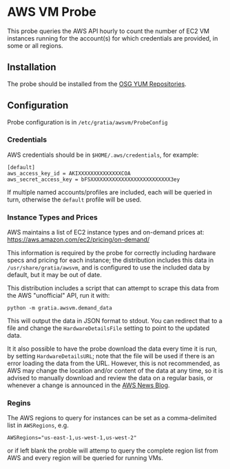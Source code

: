 AWS VM Probe
============

This probe queries the AWS API hourly to count the number of EC2 VM
instances running for the account(s) for which credentials are
provided, in some or all regions.

Installation
------------

The probe should be installed from the [OSG YUM
Repositories](https://opensciencegrid.org/docs/common/yum/).

Configuration
-------------

Probe configuration is in `/etc/gratia/awsvm/ProbeConfig`

### Credentials

AWS credentials should be in `$HOME/.aws/credentials`, for example:

    [default]
    aws_access_key_id = AKIXXXXXXXXXXXXXXCOA
    aws_secret_access_key = bFSXXXXXXXXXXXXXXXXXXXXXXXXXX3ey

If multiple named accounts/profiles are included, each will be
queried in turn, otherwise the `default` profile will be used.

### Instance Types and Prices

AWS maintains a list of EC2 instance types and on-demand prices at:
https://aws.amazon.com/ec2/pricing/on-demand/

This information is required by the probe for correctly including
hardware specs and pricing for each instance; the distribution
includes this data in `/usr/share/gratia/awsvm`, and is configured to
use the included data by default, but it may be out of date.

This distribution includes a script that can attempt to scrape this
data from the AWS "unofficial" API, run it with:

    python -m gratia.awsvm.demand_data

This will output the data in JSON format to stdout. You can
redirect that to a file and change the `HardwareDetailsFile` setting
to point to the updated data.

It it also possible to have the probe download the data every time it
is run, by setting `HardwareDetailsURL`; note that the file will be
used if there is an error loading the data from the URL. However, this
is not recommended, as AWS may change the location and/or content of
the data at any time, so it is advised to manually download and review
the data on a regular basis, or whenever a change is announced in
the [AWS News Blog](https://aws.amazon.com/blogs/aws/).

### Regins

The AWS regions to query for instances can be set as a comma-delimited list
in `AWSRegions`, e.g.

    AWSRegions="us-east-1,us-west-1,us-west-2"

or if left blank the proble will attemp to query the complete region
list from AWS and every region will be queried for running VMs.
